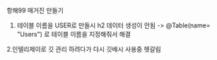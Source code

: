 항해99 매거진 만들기
1. 테이블 이름을 USER로 만들시 h2 데이터 생성이 안됨 -> @Table(name= "Users") 로 테이블 이름을 지정해줘서 해결


2.인텔리제이로 깃 관리 하려다가 다시 깃배시 사용중 헷갈림
